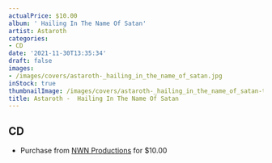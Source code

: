 ```yaml
---
actualPrice: $10.00
album: ' Hailing In The Name Of Satan'
artist: Astaroth
categories:
- CD
date: '2021-11-30T13:35:34'
draft: false
images:
- /images/covers/astaroth-_hailing_in_the_name_of_satan.jpg
inStock: true
thumbnailImage: /images/covers/astaroth-_hailing_in_the_name_of_satan-thumb.jpg
title: Astaroth -  Hailing In The Name Of Satan
---
```


## CD
* Purchase from [NWN Productions](http://shop.nwnprod.com/index.php?route=product/product&path=93&product_id=12065&sort=pd.name&order=ASC) for $10.00

